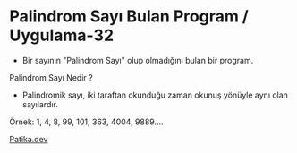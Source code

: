 # Palindrom Sayı Bulan Program / Uygulama-32

* Bir sayının "Palindrom Sayı" olup olmadığını bulan bir program. 

Palindrom Sayı Nedir ?

* Palindromik sayı, iki taraftan okunduğu zaman okunuş yönüyle aynı olan sayılardır.


Örnek: 1, 4, 8, 99, 101, 363, 4004, 9889....


[Patika.dev](https://www.patika.dev)